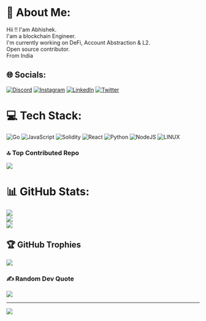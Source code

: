 # 💫 About Me:
Hii !! I'am Abhishek.<br>I'am a blockchain Engineer.<br>I'm currently working on DeFi, Account Abstraction & L2.<br>Open source contributor.<br>From India 


## 🌐 Socials:
[![Discord](https://img.shields.io/badge/Discord-%237289DA.svg?logo=discord&logoColor=white)](https://discord.gg/abhishek6833) [![Instagram](https://img.shields.io/badge/Instagram-%23E4405F.svg?logo=Instagram&logoColor=white)](https://instagram.com/abhishek_kothiya_07) [![LinkedIn](https://img.shields.io/badge/LinkedIn-%230077B5.svg?logo=linkedin&logoColor=white)](https://linkedin.com/in/abhishek-kothiya) [![Twitter](https://img.shields.io/badge/Twitter-%231DA1F2.svg?logo=Twitter&logoColor=white)](https://x.com/kothiya789) 

# 💻 Tech Stack:
![Go](https://img.shields.io/badge/go-%2300ADD8.svg?style=for-the-badge&logo=go&logoColor=white) ![JavaScript](https://img.shields.io/badge/javascript-%23323330.svg?style=for-the-badge&logo=javascript&logoColor=%23F7DF1E) ![Solidity](https://img.shields.io/badge/Solidity-%23363636.svg?style=for-the-badge&logo=solidity&logoColor=white) ![React](https://img.shields.io/badge/react-%2320232a.svg?style=for-the-badge&logo=react&logoColor=%2361DAFB) ![Python](https://img.shields.io/badge/python-3670A0?style=for-the-badge&logo=python&logoColor=ffdd54) ![NodeJS](https://img.shields.io/badge/node.js-6DA55F?style=for-the-badge&logo=node.js&logoColor=white) ![LINUX](https://img.shields.io/badge/Linux-FCC624?style=for-the-badge&logo=linux&logoColor=black)

### 🔝 Top Contributed Repo
![](https://github-contributor-stats.vercel.app/api?username=abhishekwin&limit=5&theme=tokyonight&combine_all_yearly_contributions=true)

# 📊 GitHub Stats:
![](https://github-readme-stats.vercel.app/api?username=abhishekwin&theme=dark&hide_border=true&include_all_commits=true&count_private=true)<br/>
![](https://github-readme-streak-stats.herokuapp.com/?user=abhishekwin&theme=dark&hide_border=true)<br/>
![](https://github-readme-stats.vercel.app/api/top-langs/?username=abhishekwin&theme=dark&hide_border=true&include_all_commits=true&count_private=true&layout=compact)

## 🏆 GitHub Trophies
![](https://github-profile-trophy.vercel.app/?username=abhishekwin&theme=radical&no-frame=false&no-bg=false&margin-w=4)

### ✍️ Random Dev Quote
![](https://quotes-github-readme.vercel.app/api?type=horizontal&theme=radical)





---
[![](https://visitcount.itsvg.in/api?id=abhishekwin&icon=0&color=0)](https://visitcount.itsvg.in)
